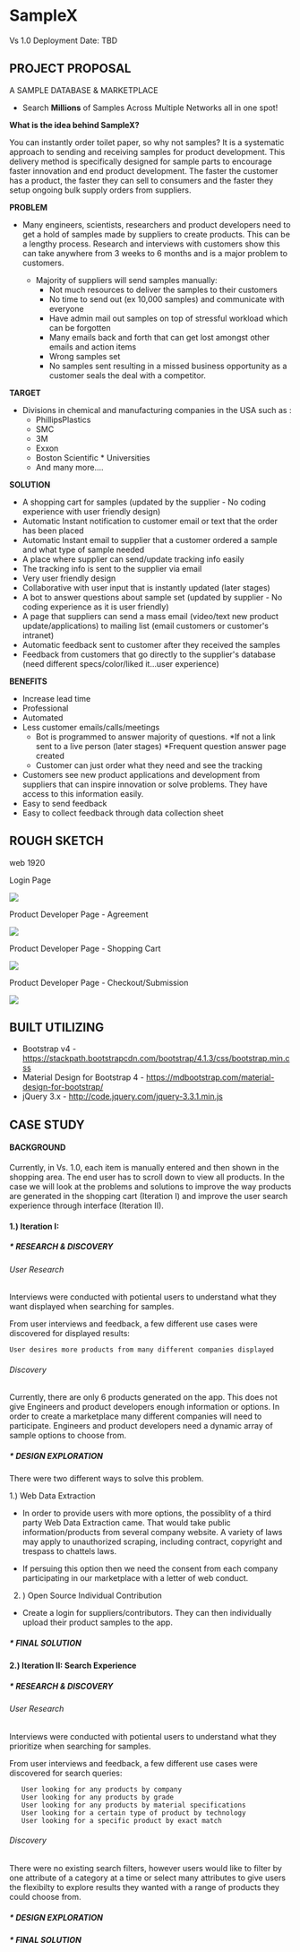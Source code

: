 # SampleX 

Vs 1.0 Deployment Date: TBD


## PROJECT PROPOSAL

A SAMPLE DATABASE & MARKETPLACE 
* Search **Millions** of Samples Across Multiple Networks all in one spot!

**What is the idea behind SampleX?**

   You can instantly order toilet paper, so why not samples? It is a systematic approach to sending and receiving samples for    product development. This delivery method is specifically designed for sample parts to encourage faster innovation and end    product development. The faster the customer has a product, the faster they can sell to consumers and the faster they setup    ongoing bulk supply orders from suppliers. 

**PROBLEM**
* Many engineers, scientists, researchers and product developers need to get a hold of samples made by suppliers to      create  products. This can be a lengthy process. Research and  interviews with customers show this can take anywhere from 3 weeks      to 6 months and is a major problem to customers.

   * Majority of suppliers will send samples manually:
       * Not much resources to deliver the samples to their customers
       * No time to send out (ex 10,000 samples) and communicate with everyone
       * Have admin mail out samples on top of stressful workload which can be forgotten
       * Many emails back and forth that can get lost amongst other emails and action items
       * Wrong samples set
       * No samples sent resulting in a missed business opportunity as a customer seals the deal with a competitor.

**TARGET**
   * Divisions in chemical and manufacturing companies in the USA such as :
       * PhillipsPlastics
       * SMC
       * 3M 
       * Exxon
       * Boston Scientific
    * Universities
       * And many more….


**SOLUTION**
   * A shopping cart for samples (updated by the supplier - No coding experience with user friendly design)
   * Automatic Instant notification to customer email or text that the order has been placed
   * Automatic Instant email to supplier that a customer ordered a sample and what type of sample needed
   * A place where supplier can send/update tracking info easily
   * The tracking info is sent to the supplier via email
   * Very user friendly design
   * Collaborative with user input that is instantly updated  (later stages)
   * A bot to answer questions about sample set (updated by supplier - No coding experience as it is user friendly) 
   * A page that suppliers can send a mass email (video/text new product update/applications)  to mailing list (email customers or customer's intranet) 
   * Automatic feedback sent to customer after they received the samples
   * Feedback from customers that go directly to the supplier's database (need different specs/color/liked it…user experience)

**BENEFITS**

   * Increase lead time
   * Professional 
   * Automated 
   * Less customer emails/calls/meetings
       * Bot is programmed to answer majority of questions. 
           *If not a link sent to a live person (later stages)
           *Frequent question answer page created
       * Customer can just order what they need and see the tracking
   * Customers see new product applications and development from suppliers that can inspire innovation or solve problems. They have access to this information easily.
   * Easy to send feedback
   * Easy to collect feedback through data collection sheet

## ROUGH SKETCH

web 1920

Login Page

![](ReadME_img/FW1.png)

Product Developer Page - Agreement

![](ReadME_img/FW2.png)

Product Developer Page - Shopping Cart

![](ReadME_img/FW3.png)

Product Developer Page - Checkout/Submission 


![](ReadME_img/FW4.png)

## BUILT UTILIZING
* Bootstrap v4 - https://stackpath.bootstrapcdn.com/bootstrap/4.1.3/css/bootstrap.min.css 
* Material Design for Bootstrap 4 - https://mdbootstrap.com/material-design-for-bootstrap/ 
* jQuery 3.x - http://code.jquery.com/jquery-3.3.1.min.js


## CASE STUDY

#### BACKGROUND
   Currently, in Vs. 1.0, each item is manually entered and then shown in the shopping area. The end user has to scroll down to view all products. In the case we will look at the problems and solutions to improve the way products are generated in the  shopping cart (Iteration I) and improve the user search experience through interface (Iteration II). 


#### 1.) Iteration I:

##### * RESEARCH & DISCOVERY 

###### User Research

Interviews were conducted with potiental users to understand what they want displayed when searching for samples.

From user interviews and feedback, a few different use cases were discovered for displayed results:
   
   ```
   User desires more products from many different companies displayed
  
   ```
   

###### Discovery
   Currently, there are only 6 products generated on the app. This does not give Engineers and product developers enough          information or options. In order to create a marketplace many different companies will need to participate. Engineers and      product developers need a dynamic array of sample options to choose from. 

##### * DESIGN EXPLORATION

There were two different ways to solve this problem. 

1.) Web Data Extraction

   * In order to provide users with more options, the possiblity of a third party Web Data Extraction came. That would take        public information/products from several company website. A variety of laws may apply to unauthorized scraping, including      contract, copyright and trespass to chattels laws. 

   * If persuing this option then we need the consent from each company participating in our marketplace with a letter of web      conduct. 

 2. ) Open Source Individual Contribution
 
   * Create a login for suppliers/contributors. They can then individually upload their product samples to the app. 

##### * FINAL SOLUTION

#### 2.) Iteration II: Search Experience

##### * RESEARCH & DISCOVERY 

###### User Research 

   Interviews were conducted with potiental users to understand what they prioritize when searching for samples.

   From user interviews and feedback, a few different use cases were discovered for search queries:
```
   User looking for any products by company
   User looking for any products by grade
   User looking for any products by material specifications
   User looking for a certain type of product by technology
   User looking for a specific product by exact match
```

###### Discovery
There were no existing search filters, however users would like to filter by one attribute of a category at a time or select many attributes to give users the flexibilty to explore results they wanted with a range of products they could choose from. 

##### * DESIGN EXPLORATION

##### * FINAL SOLUTION

